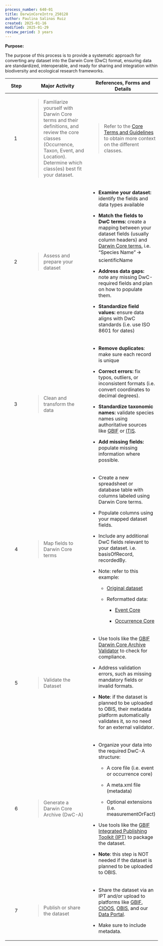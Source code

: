```yaml
---
process_number: 640-01
title: DarwinCoreIntro_250128
author: Paulina Salinas Ruiz
created: 2025-01-16
modified: 2025-01-29
review_period: 3 years
---
```


**Purpose:**

The purpose of this process is to provide a systematic approach for converting any dataset into the Darwin Core (DwC) format, ensuring data are standardized, interoperable, and ready for sharing and integration within biodiversity and ecological research frameworks.

<table>
<colgroup>
<col style="width: 16%" />
<col style="width: 42%" />
<col style="width: 41%" />
</colgroup>
<thead>
<tr>
<th style="text-align: center;"><strong>Step</strong></th>
<th style="text-align: center;"><strong>Major Activity</strong></th>
<th style="text-align: center;"><strong>References, Forms and Details</strong></th>
</tr>
</thead>
<tbody>
<tr>
<td style="text-align: center;">1 </td>
<td><blockquote>
<p>Familiarize yourself with Darwin Core terms and their definitions, and review the core classes (Occurrence, Taxon, Event, and Location). Determine which class(es) best fit your dataset.</p>
</blockquote></td>
<td><blockquote>
<p>Refer to the <a href="https://manual.obis.org/darwin_core.html">Core Terms and Guidelines</a> to obtain more context on the different classes.</p>
</blockquote></td>
</tr>
<tr>
<td style="text-align: center;">2 </td>
<td><blockquote>
<p>Assess and prepare your dataset</p>
</blockquote></td>
<td><ul>
<li><p><strong>Examine your dataset:</strong> identify the fields and data types available</p></li>
<li><p><strong>Match the fields to DwC terms:</strong> create a mapping between your dataset fields (usually column headers) and <a href="https://dwc.tdwg.org/terms/">Darwin Core terms.</a> i.e. “Species Name” 🡪 scientificName</p></li>
<li><p><strong>Address data gaps:</strong> note any missing DwC-required fields and plan on how to populate them.</p></li>
<li><p><strong>Standardize field values:</strong> ensure data aligns with DwC standards (i.e. use ISO 8601 for dates)</p></li>
</ul></td>
</tr>
<tr>
<td style="text-align: center;">3 </td>
<td><blockquote>
<p>Clean and transform the data</p>
</blockquote></td>
<td><ul>
<li><p><strong>Remove duplicates</strong>: make sure each record is unique</p></li>
<li><p><strong>Correct errors:</strong> fix typos, outliers, or inconsistent formats (i.e. convert coordinates to decimal degrees).</p></li>
<li><p><strong>Standardize taxonomic names:</strong> validate species names using authoritative sources like <a href="https://www.gbif.org/dataset/d7dddbf4-2cf0-4f39-9b2a-bb099caae36c">GBIF</a> or <a href="https://www.usgs.gov/tools/integrated-taxonomic-information-system-itis">ITIS</a>.</p></li>
<li><p><strong>Add missing fields:</strong> populate missing information where possible.</p></li>
</ul></td>
</tr>
<tr>
<td style="text-align: center;">4</td>
<td><blockquote>
<p>Map fields to Darwin Core terms</p>
</blockquote></td>
<td><ul>
<li><p>Create a new spreadsheet or database table with columns labeled using Darwin Core terms.</p></li>
<li><p>Populate columns using your mapped dataset fields.</p></li>
<li><p>Include any additional DwC fields relevant to your dataset. i.e. basisOfRecord, recordedBy.</p></li>
<li><p>Note: refer to this example:</p>
<ul>
<li><p><a href="https://pacificsalmonfoundation-my.sharepoint.com/:x:/g/personal/psalinasruiz_psf_ca/EXNPizYiqhdDlbmW5RmIjoYBbxdxNZ7GUJy2wyLVyMgyiA?e=W7rsbG">Original dataset</a></p></li>
<li><p>Reformatted data:</p>
<ul>
<li><p><a href="https://pacificsalmonfoundation-my.sharepoint.com/:x:/g/personal/psalinasruiz_psf_ca/EYslTkkF9D9EnegYCLos-ksBaw0TRwnNeNpldPEmJtPf-w?e=VrwX7w">Event Core</a></p></li>
<li><p><a href="https://pacificsalmonfoundation-my.sharepoint.com/:x:/g/personal/psalinasruiz_psf_ca/ETpdRaCX991HgtsWqwV8B0AB5mBc4LeEu2_t3asO4LoCgQ?e=W20liw">Occurrence Core</a></p></li>
</ul></li>
</ul></li>
</ul></td>
</tr>
<tr>
<td style="text-align: center;">5</td>
<td><blockquote>
<p>Validate the Dataset</p>
</blockquote></td>
<td><ul>
<li><p>Use tools like the <a href="https://www.gbif.org/tool/81281/gbif-data-validator">GBIF Darwin Core Archive Validator</a> to check for compliance.</p></li>
<li><p>Address validation errors, such as missing mandatory fields or invalid formats.</p></li>
<li><p><strong>Note</strong>: if the dataset is planned to be uploaded to OBIS, their metadata platform automatically validates it, so no need for an external validator.</p></li>
</ul></td>
</tr>
<tr>
<td style="text-align: center;">6</td>
<td><blockquote>
<p>Generate a Darwin Core Archive (DwC-A)</p>
</blockquote></td>
<td><ul>
<li><p>Organize your data into the required DwC-A structure:</p>
<ul>
<li><p>A core file (i.e. event or occurrence core)</p></li>
<li><p>A meta.xml file (metadata)</p></li>
<li><p>Optional extensions (i.e. measurementOrFact)</p></li>
</ul></li>
<li><p>Use tools like the <a href="https://www.gbif.org/ipt">GBIF Integrated Publishing Toolkit (IPT)</a> to package the dataset.</p></li>
<li><p><strong>Note</strong>: this step is NOT needed if the dataset is planned to be uploaded to OBIS.</p></li>
</ul></td>
</tr>
<tr>
<td style="text-align: center;">7</td>
<td><blockquote>
<p>Publish or share the dataset</p>
</blockquote></td>
<td><ul>
<li><p>Share the dataset via an IPT and/or upload to platforms like <a href="https://www.gbif.org/ipt">GBIF</a>, <a href="https://cioos-siooc.github.io/metadata-entry-form/#/en/pacific/new">CIOOS</a>, <a href="https://ipt.iobis.org/obiscanada/">OBIS</a>, and our <a href="https://soggy2.zoology.ubc.ca/geonetwork/srv/eng/catalog.search#/home">Data Portal</a>.</p></li>
<li><p>Make sure to include metadata.</p></li>
</ul></td>
</tr>
</tbody>
</table>
